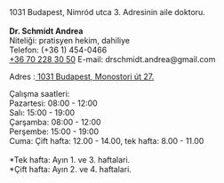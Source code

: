 <html>
<body>
1031 Budapest, Nimród utca 3. Adresinin aile doktoru.<br> 
  <br> 
<b> Dr. Schmidt Andrea</b> <br> 
    Niteliği: pratisyen hekim, dahiliye<br> 
  Telefon: (+36 1) 454-0466<br> 
  <a href="+36 70 228 30 50"> +36 70 228 30 50</a>
E-mail: drschmidt.andrea@gmail.com <br> 
 <p>Adres :<a href="http://maps.google.com/?q=1031 Budapest, Monostori út 27."> 1031 Budapest, Monostori út 27.</a></p>

Çalışma saatleri:<br> 
Pazartesi: 08:00 - 12:00<br> 
Salı: 15:00 - 19:00<br> 
Çarşamba: 08:00 - 12:00<br> 
Perşembe: 15:00 - 19:00<br> 
Cuma: Çift hafta: 12.00 - 14.00, tek hafta: 8.00 - 11.00<br> 
  <br> 
   *Tek hafta: Ayın 1. ve 3. haftalari.  <br>
  *Çift hafta: Ayın 2. ve 4. haftalari.  <br>
 
  
